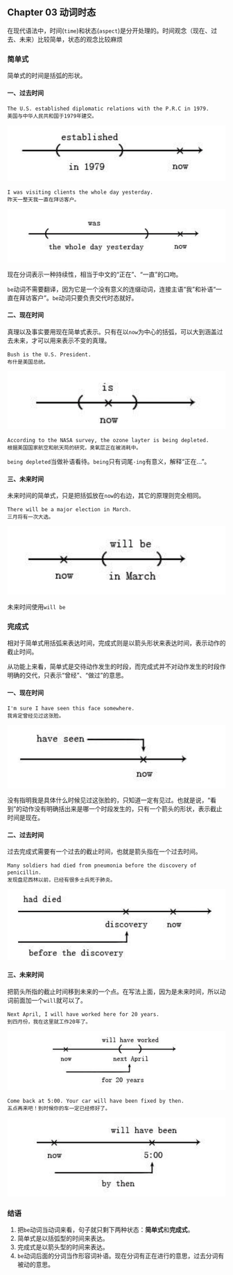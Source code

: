 ## Chapter 03 动词时态

在现代语法中，时间(`time`)和状态(`aspect`)是分开处理的。时间观念（现在、过去、未来）比较简单，状态的观念比较麻烦

### 简单式

简单式的时间是括弧的形状。

#### 一、过去时间

```
The U.S. established diplomatic relations with the P.R.C in 1979.
美国与中华人民共和国于1979年建交。
```

<p align="center">
  <img src="./images/1.png" />
</p>

```
I was visiting clients the whole day yesterday.
昨天一整天我一直在拜访客户。
```

<p align="center">
  <img src="./images/2.png" />
</p>

现在分词表示一种持续性，相当于中文的“正在”、“一直”的口吻。

`be`动词不需要翻译，因为它是一个没有意义的连缀动词，连接主语“我”和补语“一直在拜访客户”。`be`动词只要负责交代时态就好。


#### 二、现在时间

真理以及事实要用现在简单式表示。只有在以`now`为中心的括弧，可以大到涵盖过去未来，才可以用来表示不变的真理。

```
Bush is the U.S. President.
布什是美国总统。
```
<p align="center">
  <img src="./images/3.png" />
</p>

```
According to the NASA survey, the ozone layter is being depleted.
根据美国国家航空和航天局的研究，臭氧层正在被消耗中。
```

`being depleted`当做补语看待。`being`只有词尾`-ing`有意义，解释“正在...”。

#### 三、未来时间

未来时间的简单式，只是把括弧放在`now`的右边，其它的原理则完全相同。

```
There will be a major election in March.
三月将有一次大选。
```

<p align="center">
  <img src="./images/4.png" />
</p>


未来时间使用`will be`

### 完成式

相对于简单式用括弧来表达时间，完成式则是以箭头形状来表达时间，表示动作的截止时间。

从功能上来看，简单式是交待动作发生的时段，而完成式并不对动作发生的时段作明确的交代，只表示“曾经”、“做过”的意思。

#### 一、现在时间

```
I'm sure I have seen this face somewhere.
我肯定曾经见过这张脸。
```

<p align="center">
  <img src="./images/5.png" />
</p>

没有指明我是具体什么时候见过这张脸的，只知道一定有见过。也就是说，“看到”的动作没有明确括出来是哪一个时段发生的，只有一个箭头的形状，表示截止时间是现在。

#### 二、过去时间

过去完成式需要有一个过去的截止时间，也就是箭头指在一个过去时间。

```
Many soldiers had died from pneumonia before the discovery of penicillin.
发现盘尼西林以前，已经有很多士兵死于肺炎。
```

<p align="center">
  <img src="./images/6.png" />
</p>


#### 三、未来时间

把箭头所指的截止时间移到未来的一个点。在写法上面，因为是未来时间，所以动词前面加一个`will`就可以了。

```
Next April, I will have worked here for 20 years.
到四月份，我在这里就工作20年了。
```

<p align="center">
  <img src="./images/7.png" />
</p>

```
Come back at 5:00. Your car will have been fixed by then.
五点再来吧！到时候你的车一定已经修好了。
```
<p align="center">
  <img src="./images/8.png" />
</p>

### 结语

1. 把`be`动词当动词来看，句子就只剩下两种状态：**简单式**和**完成式**。
2. 简单式是以括弧型的时间来表达。
3. 完成式是以箭头型的时间来表达。
4. `be`动词后面的分词当作形容词补语。现在分词有正在进行的意思，过去分词有被动的意思。


